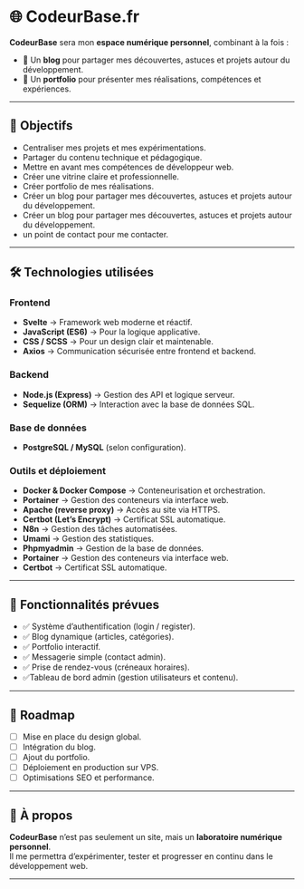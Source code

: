 # 🌐 CodeurBase.fr

**CodeurBase** sera mon **espace numérique personnel**, combinant à la fois :  
- 📝 Un **blog** pour partager mes découvertes, astuces et projets autour du développement.  
- 💼 Un **portfolio** pour présenter mes réalisations, compétences et expériences.  

---

## 🚀 Objectifs

- Centraliser mes projets et mes expérimentations.  
- Partager du contenu technique et pédagogique.  
- Mettre en avant mes compétences de développeur web.  
- Créer une vitrine claire et professionnelle.
- Créer portfolio de mes réalisations.
- Créer un blog pour partager mes découvertes, astuces et projets autour du développement.
- Créer un blog pour partager mes découvertes, astuces et projets autour du développement.
- un point  de contact pour me contacter.

---

## 🛠️ Technologies utilisées

### Frontend
- **Svelte** → Framework web moderne et réactif.  
- **JavaScript (ES6)** → Pour la logique applicative.  
- **CSS / SCSS** → Pour un design clair et maintenable.  
- **Axios** → Communication sécurisée entre frontend et backend.

### Backend
- **Node.js (Express)** → Gestion des API et logique serveur.
- **Sequelize (ORM)** → Interaction avec la base de données SQL.  
  

### Base de données
- **PostgreSQL / MySQL** (selon configuration).  

### Outils et déploiement
- **Docker & Docker Compose** → Conteneurisation et orchestration.  
- **Portainer** → Gestion des conteneurs via interface web.  
- **Apache (reverse proxy)** → Accès au site via HTTPS.  
- **Certbot (Let’s Encrypt)** → Certificat SSL automatique.  
- **N8n** → Gestion des tâches automatisées.
- **Umami** → Gestion des statistiques.
- **Phpmyadmin** → Gestion de la base de données.
- **Portainer** → Gestion des conteneurs via interface web.
- **Certbot** → Certificat SSL automatique.

---

## 🔐 Fonctionnalités prévues

- ✅ Système d’authentification (login / register).  
- ✅ Blog dynamique (articles, catégories).  
- ✅ Portfolio interactif.  
- ✅ Messagerie simple (contact admin).  
- ✅ Prise de rendez-vous (créneaux horaires).  
- ✅Tableau de bord admin (gestion utilisateurs et contenu).  

---

## 📌 Roadmap

- [ ] Mise en place du design global.  
- [ ] Intégration du blog.  
- [ ] Ajout du portfolio.  
- [ ] Déploiement en production sur VPS.  
- [ ] Optimisations SEO et performance.  

---

## 📖 À propos

**CodeurBase** n’est pas seulement un site, mais un **laboratoire numérique personnel**.  
Il me permettra d’expérimenter, tester et progresser en continu dans le développement web.  

---
